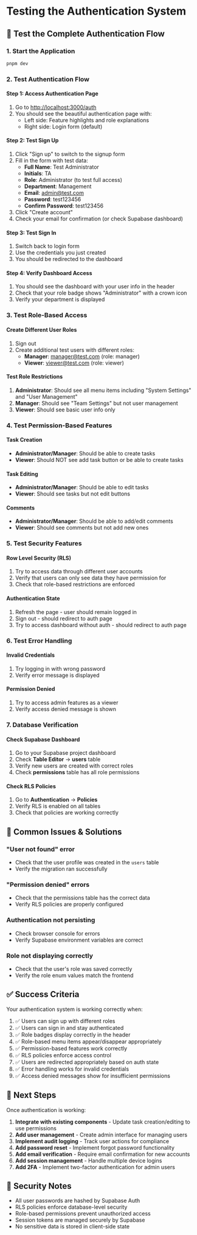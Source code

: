 # Testing the Authentication System

## 🧪 **Test the Complete Authentication Flow**

### **1. Start the Application**
```bash
pnpm dev
```

### **2. Test Authentication Flow**

#### **Step 1: Access Authentication Page**
1. Go to [http://localhost:3000/auth](http://localhost:3000/auth)
2. You should see the beautiful authentication page with:
   - Left side: Feature highlights and role explanations
   - Right side: Login form (default)

#### **Step 2: Test Sign Up**
1. Click "Sign up" to switch to the signup form
2. Fill in the form with test data:
   - **Full Name**: Test Administrator
   - **Initials**: TA
   - **Role**: Administrator (to test full access)
   - **Department**: Management
   - **Email**: admin@test.com
   - **Password**: test123456
   - **Confirm Password**: test123456
3. Click "Create account"
4. Check your email for confirmation (or check Supabase dashboard)

#### **Step 3: Test Sign In**
1. Switch back to login form
2. Use the credentials you just created
3. You should be redirected to the dashboard

#### **Step 4: Verify Dashboard Access**
1. You should see the dashboard with your user info in the header
2. Check that your role badge shows "Administrator" with a crown icon
3. Verify your department is displayed

### **3. Test Role-Based Access**

#### **Create Different User Roles**
1. Sign out
2. Create additional test users with different roles:
   - **Manager**: manager@test.com (role: manager)
   - **Viewer**: viewer@test.com (role: viewer)

#### **Test Role Restrictions**
1. **Administrator**: Should see all menu items including "System Settings" and "User Management"
2. **Manager**: Should see "Team Settings" but not user management
3. **Viewer**: Should see basic user info only

### **4. Test Permission-Based Features**

#### **Task Creation**
- **Administrator/Manager**: Should be able to create tasks
- **Viewer**: Should NOT see add task button or be able to create tasks

#### **Task Editing**
- **Administrator/Manager**: Should be able to edit tasks
- **Viewer**: Should see tasks but not edit buttons

#### **Comments**
- **Administrator/Manager**: Should be able to add/edit comments
- **Viewer**: Should see comments but not add new ones

### **5. Test Security Features**

#### **Row Level Security (RLS)**
1. Try to access data through different user accounts
2. Verify that users can only see data they have permission for
3. Check that role-based restrictions are enforced

#### **Authentication State**
1. Refresh the page - user should remain logged in
2. Sign out - should redirect to auth page
3. Try to access dashboard without auth - should redirect to auth page

### **6. Test Error Handling**

#### **Invalid Credentials**
1. Try logging in with wrong password
2. Verify error message is displayed

#### **Permission Denied**
1. Try to access admin features as a viewer
2. Verify access denied message is shown

### **7. Database Verification**

#### **Check Supabase Dashboard**
1. Go to your Supabase project dashboard
2. Check **Table Editor** → **users** table
3. Verify new users are created with correct roles
4. Check **permissions** table has all role permissions

#### **Check RLS Policies**
1. Go to **Authentication** → **Policies**
2. Verify RLS is enabled on all tables
3. Check that policies are working correctly

## 🐛 **Common Issues & Solutions**

### **"User not found" error**
- Check that the user profile was created in the `users` table
- Verify the migration ran successfully

### **"Permission denied" errors**
- Check that the permissions table has the correct data
- Verify RLS policies are properly configured

### **Authentication not persisting**
- Check browser console for errors
- Verify Supabase environment variables are correct

### **Role not displaying correctly**
- Check that the user's role was saved correctly
- Verify the role enum values match the frontend

## ✅ **Success Criteria**

Your authentication system is working correctly when:

1. ✅ Users can sign up with different roles
2. ✅ Users can sign in and stay authenticated
3. ✅ Role badges display correctly in the header
4. ✅ Role-based menu items appear/disappear appropriately
5. ✅ Permission-based features work correctly
6. ✅ RLS policies enforce access control
7. ✅ Users are redirected appropriately based on auth state
8. ✅ Error handling works for invalid credentials
9. ✅ Access denied messages show for insufficient permissions

## 🚀 **Next Steps**

Once authentication is working:

1. **Integrate with existing components** - Update task creation/editing to use permissions
2. **Add user management** - Create admin interface for managing users
3. **Implement audit logging** - Track user actions for compliance
4. **Add password reset** - Implement forgot password functionality
5. **Add email verification** - Require email confirmation for new accounts
6. **Add session management** - Handle multiple device logins
7. **Add 2FA** - Implement two-factor authentication for admin users

## 🔐 **Security Notes**

- All user passwords are hashed by Supabase Auth
- RLS policies enforce database-level security
- Role-based permissions prevent unauthorized access
- Session tokens are managed securely by Supabase
- No sensitive data is stored in client-side state 